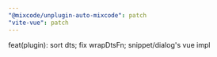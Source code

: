 ```yaml
---
"@mixcode/unplugin-auto-mixcode": patch
"vite-vue": patch
---
```


feat(plugin): sort dts; fix wrapDtsFn; snippet/dialog's vue impl
